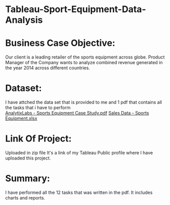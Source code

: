 # Tableau-Sport-Equipment-Data-Analysis
# Business Case Objective:
Our client is a leading retailer of the sports equipment across globe. Product Manager of the Company wants to analyze combined revenue generated in the year 2014 across different countries.

# Dataset: 
I have attched the data set that is provided to me and 1 pdf that contains all the tasks that i have to perform<br/>
[AnalytixLabs - Sports Equipment Case Study.pdf](https://github.com/devanshi-gupta-23/Tableau-Sport-Equipment-Data-Analysis/files/7721198/AnalytixLabs.-.Sports.Equipment.Case.Study.pdf)
[Sales Data - Sports Equipment.xlsx](https://github.com/devanshi-gupta-23/Tableau-Sport-Equipment-Data-Analysis/files/7721199/Sales.Data.-.Sports.Equipment.xlsx)


# Link Of Project:
Uploaded in zip file
It's a link of my Tableau Public profile where I have uploaded this project.

# Summary:
I have performed all the 12 tasks that was written in the pdf. It includes charts and reports.
